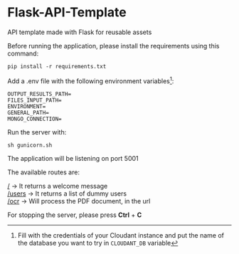 # Flask-API-Template

API template made with Flask for reusable assets

Before running the application, please install the requirements using this command:

`pip install -r requirements.txt`

Add a .env file with the following environment variables[^note]:

```
OUTPUT_RESULTS_PATH=
FILES_INPUT_PATH=
ENVIRONMENT=
GENERAL_PATH=
MONGO_CONNECTION=
```

Run the server with:

`sh gunicorn.sh`

The application will be listening on port 5001

The available routes are:

[/](http://0.0.0.0:5001) -> It returns a welcome message <br />
[/users](http://0.0.0.0:5001/users) -> It returns a list of dummy users <br />
[/ocr](http://0.0.0.0:5001/ocr) -> Will process the PDF document, in the url <br />

For stopping the server, please press **Ctrl** + **C**

[^note]: Fill with the credentials of your Cloudant instance and put the name of the database you want to try in `CLOUDANT_DB` variable
